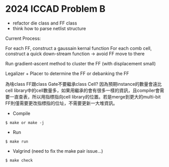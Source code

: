 # 2024 ICCAD Problem B

*   refactor die class and FF class
*   think how to parse netlist structure

Current Process:

For each FF, construct a gaussain kernal function
For each comb cell, construct a quick down-stream function -> avoid FF move to there

Run gradient-ascent method to cluster the FF (with displacement small)

Legalizer + Placer to determine the FF or debanking the FF

為啥class FF跟class Gate不要繼承class Cell?
因為預期instance的數量會遠比cell library中的cell數量多，如果用繼承的會有很多一樣的資訊，且compiler會需要一直查表，所以用指標指向cell library的位置。若是merge到更大的multi-bit FF則僅需要更改指標指的位址，不需要更新一大堆資訊。

*   Compile
```
$ make or make -j
```

*   Run
```
$ make run
```

*   Valgrind
(need to fix the make pair issue...)
```
$ make check
```